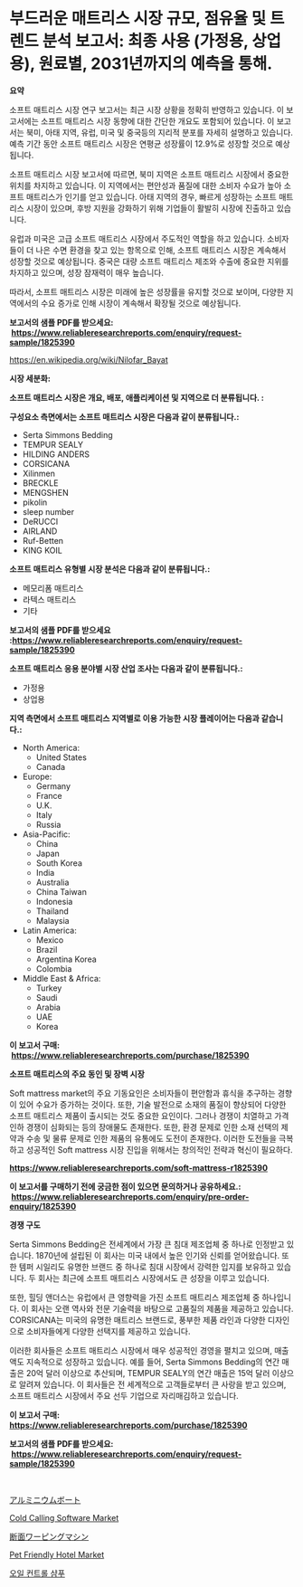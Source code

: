 <p><h1>부드러운 매트리스 시장 규모, 점유율 및 트렌드 분석 보고서: 최종 사용 (가정용, 상업용), 원료별, 2031년까지의 예측을 통해.</h1></p><p><strong>요약</strong></p>
<p><p>소프트 매트리스 시장 연구 보고서는 최근 시장 상황을 정확히 반영하고 있습니다. 이 보고서에는 소프트 매트리스 시장 동향에 대한 간단한 개요도 포함되어 있습니다. 이 보고서는 북미, 아태 지역, 유럽, 미국 및 중국등의 지리적 분포를 자세히 설명하고 있습니다. 예측 기간 동안 소프트 매트리스 시장은 연평균 성장률이 12.9%로 성장할 것으로 예상됩니다.</p><p>소프트 매트리스 시장 보고서에 따르면, 북미 지역은 소프트 매트리스 시장에서 중요한 위치를 차지하고 있습니다. 이 지역에서는 편안성과 품질에 대한 소비자 수요가 높아 소프트 매트리스가 인기를 얻고 있습니다. 아태 지역의 경우, 빠르게 성장하는 소프트 매트리스 시장이 있으며, 후방 지원을 강화하기 위해 기업들이 활발히 시장에 진출하고 있습니다.</p><p>유럽과 미국은 고급 소프트 매트리스 시장에서 주도적인 역할을 하고 있습니다. 소비자들이 더 나은 수면 환경을 찾고 있는 항목으로 인해, 소프트 매트리스 시장은 계속해서 성장할 것으로 예상됩니다. 중국은 대량 소프트 매트리스 제조와 수출에 중요한 지위를 차지하고 있으며, 성장 잠재력이 매우 높습니다.</p><p>따라서, 소프트 매트리스 시장은 미래에 높은 성장률을 유지할 것으로 보이며, 다양한 지역에서의 수요 증가로 인해 시장이 계속해서 확장될 것으로 예상됩니다.</p></p>
<p><strong>보고서의 샘플 PDF를 받으세요: &nbsp;<a href="https://www.reliableresearchreports.com/enquiry/request-sample/1825390">https://www.reliableresearchreports.com/enquiry/request-sample/1825390</a></strong></p>
<p><a href="https://en.wikipedia.org/wiki/Nilofar_Bayat">https://en.wikipedia.org/wiki/Nilofar_Bayat</a></p>
<p><strong>시장 세분화:</strong></p>
<p><strong> 소프트 매트리스 시장은 개요, 배포, 애플리케이션 및 지역으로 더 분류됩니다. :</strong></p>
<p><strong>구성요소 측면에서는 소프트 매트리스 시장은 다음과 같이 분류됩니다.:</strong></p>
<p><ul><li>Serta Simmons Bedding</li><li>TEMPUR SEALY</li><li>HILDING ANDERS</li><li>CORSICANA</li><li>Xilinmen</li><li>BRECKLE</li><li>MENGSHEN</li><li>pikolin</li><li>sleep number</li><li>DeRUCCI</li><li>AIRLAND</li><li>Ruf-Betten</li><li>KING KOIL</li></ul></p>
<p><strong> 소프트 매트리스 유형별 시장 분석은 다음과 같이 분류됩니다.:</strong></p>
<p><ul><li>메모리폼 매트리스</li><li>라텍스 매트리스</li><li>기타</li></ul></p>
<p><strong>보고서의 샘플 PDF를 받으세요 :<a href="https://www.reliableresearchreports.com/enquiry/request-sample/1825390">https://www.reliableresearchreports.com/enquiry/request-sample/1825390</a></strong></p>
<p><strong> 소프트 매트리스 응용 분야별 시장 산업 조사는 다음과 같이 분류됩니다.:</strong></p>
<p><ul><li>가정용</li><li>상업용</li></ul></p>
<p><strong>지역 측면에서 소프트 매트리스 지역별로 이용 가능한 시장 플레이어는 다음과 같습니다.:</strong></p>
<p><ul>
    <li>
        North America:
        <ul>
            <li>United States</li>
            <li>Canada</li>
        </ul>
    </li>
    <li>
        Europe:
        <ul>
            <li>Germany</li>
            <li>France</li>
            <li>U.K.</li>
            <li>Italy</li>
            <li>Russia</li>
        </ul>
    </li>
    <li>
        Asia-Pacific:
        <ul>
            <li>China</li>
            <li>Japan</li>
            <li>South Korea</li>
            <li>India</li>
            <li>Australia</li>
            <li>China Taiwan</li>
            <li>Indonesia</li>
            <li>Thailand</li>
            <li>Malaysia</li>
        </ul>
    </li>
    <li>
        Latin America:
        <ul>
            <li>Mexico</li>
            <li>Brazil</li>
            <li>Argentina Korea</li>
            <li>Colombia</li>
        </ul>
    </li>
    <li>
        Middle East & Africa:
        <ul>
            <li>Turkey</li>
            <li>Saudi</li>
            <li>Arabia</li>
            <li>UAE</li>
            <li>Korea</li>
        </ul>
    </li>
    </ul></p>
<p><strong>이 보고서 구매: &nbsp;<a href="https://www.reliableresearchreports.com/purchase/1825390">https://www.reliableresearchreports.com/purchase/1825390</a></strong></p>
<p><strong>소프트 매트리스의 주요 동인 및 장벽 시장</strong></p>
<p><p>Soft mattress market의 주요 기동요인은 소비자들이 편안함과 휴식을 추구하는 경향이 있어 수요가 증가하는 것이다. 또한, 기술 발전으로 소재의 품질이 향상되어 다양한 소프트 매트리스 제품이 출시되는 것도 중요한 요인이다. 그러나 경쟁이 치열하고 가격 인하 경쟁이 심화되는 등의 장애물도 존재한다. 또한, 환경 문제로 인한 소재 선택의 제약과 수송 및 물류 문제로 인한 제품의 유통에도 도전이 존재한다. 이러한 도전들을 극복하고 성공적인 Soft mattress 시장 진입을 위해서는 창의적인 전략과 혁신이 필요하다.</p></p>
<p><strong><a href="https://www.reliableresearchreports.com/soft-mattress-r1825390">https://www.reliableresearchreports.com/soft-mattress-r1825390</a></strong></p>
<p><strong>이 보고서를 구매하기 전에 궁금한 점이 있으면 문의하거나 공유하세요.: &nbsp;<a href="https://www.reliableresearchreports.com/enquiry/pre-order-enquiry/1825390">https://www.reliableresearchreports.com/enquiry/pre-order-enquiry/1825390</a></strong></p>
<p><strong>경쟁 구도</strong></p>
<p><p>Serta Simmons Bedding은 전세계에서 가장 큰 침대 제조업체 중 하나로 인정받고 있습니다. 1870년에 설립된 이 회사는 미국 내에서 높은 인기와 신뢰를 얻어왔습니다. 또한 템퍼 시일리도 유명한 브랜드 중 하나로 침대 시장에서 강력한 입지를 보유하고 있습니다. 두 회사는 최근에 소프트 매트리스 시장에서도 큰 성장을 이루고 있습니다.</p><p>또한, 힐딩 앤더스는 유럽에서 큰 영향력을 가진 소프트 매트리스 제조업체 중 하나입니다. 이 회사는 오랜 역사와 전문 기술력을 바탕으로 고품질의 제품을 제공하고 있습니다. CORSICANA는 미국의 유명한 매트리스 브랜드로, 풍부한 제품 라인과 다양한 디자인으로 소비자들에게 다양한 선택지를 제공하고 있습니다.</p><p>이러한 회사들은 소프트 매트리스 시장에서 매우 성공적인 경영을 펼치고 있으며, 매출액도 지속적으로 성장하고 있습니다. 예를 들어, Serta Simmons Bedding의 연간 매출은 20억 달러 이상으로 추산되며, TEMPUR SEALY의 연간 매출은 15억 달러 이상으로 알려져 있습니다. 이 회사들은 전 세계적으로 고객들로부터 큰 사랑을 받고 있으며, 소프트 매트리스 시장에서 주요 선두 기업으로 자리매김하고 있습니다.</p></p>
<p><strong>이 보고서 구매: &nbsp; <a href="https://www.reliableresearchreports.com/purchase/1825390">https://www.reliableresearchreports.com/purchase/1825390</a></strong></p>
<p><strong>보고서의 샘플 PDF를 받으세요: &nbsp;<a href="https://www.reliableresearchreports.com/enquiry/request-sample/1825390">https://www.reliableresearchreports.com/enquiry/request-sample/1825390</a></strong><strong></strong></p>
<p>&nbsp;</p>
<p><p><a href="https://github.com/RandallRunte2023/Market-Research-Report-List-2/blob/main/624878923436.md">アルミニウムボート</a></p><p><a href="https://github.com/qndifksd5/Market-Research-Report-List-1/blob/main/cold-calling-software-market.md">Cold Calling Software Market</a></p><p><a href="https://github.com/DanykaKilback/Market-Research-Report-List-2/blob/main/110275923437.md">断面ワーピングマシン</a></p><p><a href="https://github.com/dylanObrien626/Market-Research-Report-List-1/blob/main/pet-friendly-hotel-market.md">Pet Friendly Hotel Market</a></p><p><a href="https://github.com/shampaakter36/Market-Research-Report-List-2/blob/main/386890731593.md">오일 컨트롤 샴푸</a></p></p>